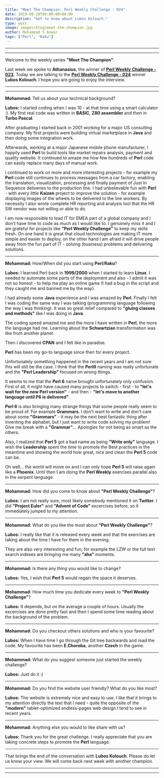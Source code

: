 ```yaml
---
title: "Meet The Champion: Perl Weekly Challenge - 024"
date: 2019-09-10T00:00:00+00:00
description: "Get to know about Lubos Kolouch."
type: post
image: images/blog/meet-the-champion.jpg
author: Mohammad S Anwar
tags: ["Perl", "Raku"]
---
```

***
***

Welcome to the weekly series **"Meet The Champion"**.

Last week we spoke to **Athanasius**, the winner of **[Perl Weekly Challenge - 023](/blog/meet-the-champion-023)**. Today we are talking to the **[Perl Weekly Challenge - 024](/blog/perl-weekly-challenge-024)** winner **Lubos Kolouch**. I hope you are going to enjoy the interview.

***
***

**Mohammad:** Tell us about your technical background?

**Lubos:** I started coding when I was 10 - at that time using a smart calculator :). My first real code was written in **BASIC**, **Z80 assembler** and then in **Turbo Pascal**.

After graduating I started back in 2001 working for a major US consulting company. My first projects were building virtual marketplace in **Java** and then doing some integration work.

Afterwards, working at a major Japanese mobile phone manufacturer, I happily used **Perl** to build tools like market repairs analysis, payment and quality website. It continued to amaze me how few hundreds of **Perl** code can easily replace many days of manual work.

I continued to work on more and more interesting projects - for example my **Perl** code still continues to process messages from a car factory, enabling the translation, visualization, processing and finally payment of Just In Sequence deliveries to the production line. I had unbelievable fun with **Perl** - with every little **Kaizen** project to improve the solution - for example displaying images of the wheels to be delivered to the line workers. By necessity I also wrote complete HR reporting and analysis tool that the HR SW vendor was not willing or able to do.

I am now responsible to lead IT for EMEA part of a global company and I don't have time to code as much as I would like to. I genuinely miss it and I am grateful for projects like **"Perl Weekly Challenge"** to keep my skills fresh. On one hand it is great that cloud technologies are making IT more simple and easier to deploy, on the other hand I am afraid it will drive people away from the fun part of IT - solving (business) problems and delivering solutions.

***

**Mohammad:** How/When did you start using **Perl**/**Raku**?

**Lubos:** I learned Perl back in **1999/2000** when I started to learn **Linux**. I needed to automate some parts of the deployment and also - I admit it was not so honest - to help me play an online game (I had a bug in the script and they caught me and banned me by the way).

I had already some **Java** experience and I was amazed by **Perl**. Finally I felt I was coding the same way I was talking (programming language following the way I was thinking). It was so great relief compared to **"gluing classes and methods"** like I was doing in **Java**.

The coding speed amazed me and the more I have written in **Perl**, the more the language had me. Learning about the **Schwartzian** transformation was like from another planet.

Then I discovered **CPAN** and I felt like in paradise.

**Perl** has been my go-to language since then for every project.

Unfortunately something happened in the recent years and I am not sure this will still be the case. I think that the **Perl6** naming was really unfortunate and the **"Perl Leadership"** focused on wrong things.

It seems to me that the **Perl 6** name brought unfortunately only confusion. First of all, it might have caused many projects to switch - first - to **"let's wait for the new Perl version"** - and then - **"let's move to another language until P6 is delivered"**.

**Perl 6** is also bringing many strange things that some people really seem to be proud of. For example **Grammars**. I don't want to write and don't care about some **"Grammars"** - it may be the next best fantastic thing after inventing the alphabet, but I just want to write code solving my problem! Give me break with a **"Grammar"**... Apologies for not being as smart as the others.

Also, I realized that **Perl 5** got a bad name as being **"Write only"** language. I wish the **Leadership** spent the time to promote the Best practices in the meantime and showing the world how great, nice and clean the **Perl 5** code can be.

Oh well... the world will move on and I can only hope **Perl 5** will raise again like a **Phoenix**. Until then I am doing the **Perl Weekly** exercises parallel also in the serpent language.

***

**Mohammad:** How did you come to know about **"Perl Weekly Challenge"**?

**Lubos:** I am not really sure, most likely somebody mentioned it on **Twitter**. I did **"Project Euler"** and **"Advent of Code"** excercises before, so it immediately jumped to my attention.

***

**Mohammad:** What do you like the most about **"Perl Weekly Challenge"**?

**Lubos:** I really like that it is released every week and that the exercises are taking about the time I have for them in the evening.

They are also very interesting and fun, for example the LZW or the full text search indexes are bringing me many **"aha"** moments.

***

**Mohammad:** Is there any thing you would like to change?

**Lubos:** Yes, I wish that **Perl 5** would regain the space it deserves.

***

**Mohammad:** How much time you dedicate every week to **"Perl Weekly Challenge"**?

**Lubos:** It depends, but on the average a couple of hours. Usually the excercises are done pretty fast and then I spend some time reading about the background of the problem.

***

**Mohammad:** Do you checkout others solutions and who is your favourite?

**Lubos:** When I have time I go through the Git tree backwards and read the code. My favourite has been **E.Choroba**, another **Czech** in the game.

***

**Mohammad:** What do you suggest someone just started the weekly challenge?

**Lubos:** Just do it :)

***

**Mohammad:** Do you find the website user friendly? What do you like most?

**Lubos:** The website is extremely nice and easy to use. I like that it brings to my attention directly the text that I need - quite the opposite of the **"modern"** tablet-optimized endless-pages web design I tend to see in recent years.

***

**Mohammad:** Anything else you would to like share with us?

**Lubos:** Thank you for the great challenge. I really appreciate that you are taking concrete steps to promote the **Perl** language.

***

That brings the end of the conversation with **Lubos Kolouch**. Please do let us know your view. We will come back next week with another champion.

***
***
